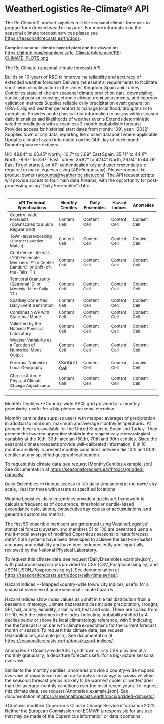 # WeatherLogistics Re-Climate® API

The Re-Climate® product supplies reliable seasonal climate forecasts to prepare for extended weather hazards. For more information on the seasonal climate forecast services please see https://seasonalforecasts.earth/docs.

Sample seasonal climate hazard plots can be viewed at: https://github.com/cjnankervis/Re-Climate/blob/main/RE-CLIMATE_PLOTS.png

The Re-Climate (seasonal climate forecast) API:

Builds on 10-years of R&D to improve the reliability and accuracy of extended weather forecasts
Delivers the essential requirements to facilitate short-term climate action in the United Kingdom, Spain and Turkey
Combines state-of-the-art seasonal climate prediction data, downscaling, statistical post-processing, chronic climate trend adjustments, and rigorous validation methods
Supplies reliable daily precipitation event generation (ERA-5 aligned weather generator) to manage local flood/ drought risk to operations
Provides acute physical risk information to assess within-season daily intensities and likelihoods of weather events
Extends deterministic weather predictions with a seamless 3-month probabilistic forecast
Provides access for historical start dates from month: '09', year: '2022'
Supplies town or city data, reporting the closest datapoint where applicable
Updates climate hazard information on the 14th day of each month
Bounding box restrictions:

UK: 49.84° to 60.85° North, -10.7° to 2.69° East
Spain: 35.71° to 44.17° North, -9.67° to 3.67° East
Turkey: 35.82° to 42.14° North, 26.04° to 44.79° East
To get started, an API authentication key and user credentials are required to make requests using [API-Request.py]. Please contact the product owner (accounts@weatherlogistics.com). The API request scripts will provide access to four main data streams, with the opportunity for post-processing using "Daily Ensembles" data:

<table width="100%">
  <tr><td width="50%">

|<sub>API Technical Specifications</sub> | <sub>Monthly Centiles</sub> | <sub>Daily Ensembles</sub> | <sub>Hazard Indices</sub> | <sub>Anomalies</sub> |
| ------------- | ------------- | ------------- | ------------- | ------------- |
| <sub>Country-wide Forecasts (Downscaled to a 5km Regular Grid)</sub> | <sub>Content Cell</sub>  | <sub>Content Cell</sub>  | <sub>Content Cell</sub>  | <sub>Content Cell</sub>  |
| <sub>Town-level Modelling (Closest Location Match)</sub> | <sub>Content Cell</sub>  | <sub>Content Cell</sub>  | <sub>Content Cell</sub>  | <sub>Content Cell</sub>  |
| <sub>Confidence Intervals (100 Ensemble Members  'E' or Centile Bands 'C' or Shift-of-the-Tails 'T')</sub> | <sub>Content Cell</sub>  | <sub>Content Cell</sub>  | <sub>Content Cell</sub>  | <sub>Content Cell</sub>  |
| <sub>Temporal Granularity (Seasonal 'S' or Monthly 'M' or Daily 'D')</sub> | <sub>Content Cell</sub>  | <sub>Content Cell</sub>  | <sub>Content Cell</sub>  | <sub>Content Cell</sub>  |
| <sub>Spatially Correlated Daily Event Generation</sub> | <sub>Content Cell</sub>  | <sub>Content Cell</sub>  | <sub>Content Cell</sub>  | <sub>Content Cell</sub>  |
| <sub>Combines NWP with Statistical Model</sub> | <sub>Content Cell</sub>  | <sub>Content Cell</sub>  | <sub>Content Cell</sub>  | <sub>Content Cell</sub>  |
| <sub>Validated by the National Physical Laboratory</sub> | <sub>Content Cell</sub>  | <sub>Content Cell</sub>  | <sub>Content Cell</sub>  | <sub>Content Cell</sub>  |
| <sub>Weather Variability as a Function of Numerical Model Output</sub> | <sub>Content Cell</sub>  | <sub>Content Cell</sub>  | <sub>Content Cell</sub>  | <sub>Content Cell</sub>  |
| <sub>Forecast Trained to Local Geography</sub> | Content Cell</sub> | <sub>Content Cell</sub>  | <sub>Content Cell</sub>  | <sub>Content Cell</sub>  | <sub>Content Cell</sub>  |
| <sub>Chronic & Acute Physical Climate Change Adjustments</sub> | <sub>Content Cell</sub>  | <sub>Content Cell</sub>  | <sub>Content Cell</sub>  | <sub>Content Cell</sub>  |
  
  </td></tr>
</table>

Monthly Centiles
**Country-wide ASCII grid provided at a monthly granularity, useful for a big-picture seasonal overview

Monthly centile data supplies users with mapped averages of precipitation in addition to minimum, maximum and average monthly temperatures. At present these are available for the United Kingdom, Spain and Turkey. They present the lower to upper thresholds in the respectively meteorological variables at the 10th, 30th, median (50th), 70th and 90th centiles. Since the seasonal climate forecasts provide well-calibrated information, 8 in 10 months are likely to present monthly conditions between the 10th and 90th centiles at any specified geographical location.

To request this climate data, see request [MonthlyCentiles_example.json]. See documentation at https://seasonalforecasts.earth/docs/gridded-datasets/.

Daily Ensembles
**Unique access to 100 daily simulations at the town/ city scale, ideal for those with assets at specified locations

WeatherLogistics' daily ensembles provide a quickstart framework to calculate frequencies of occurrence, threshold or centile-based exceedance calculations, consecutive day counts or accumulations; and generate customised metrics.

The first 50 ensemble members are generated using WeatherLogistics' statistical forecast system, and members 51 to 100 are generated using a multi-model average of modified Copernicus seasonal climate forecast data*. Both systems have been developed to achieve the best-on-market accuracy and reliability and have been independently and impartially reviewed by the National Physical Laboratory.

To request this climate data, see request [DailyEnsembles_example.json], with postprocessing scripts provided for CSV [CSV_Postprocessing.py] and JSON [JSON_Postprocessing.py]. See documentation at https://seasonalforecasts.earth/docs/daily-time-series/.

Hazard Indices
**Mapped country-wide town/ city indices, useful for a snapshot overview of acute seasonal climate hazards

Hazard indices show index values as a shift in the tail distribution from a baseline climatology. Climate hazards indices include precipitation, drought, SPI, hail, aridity, humidity, solar, wind, heat and cold. These are scaled from 0 - 10, with the extremes in the index indicating probability shifted by 4 deciles below or above its local climatatology reference, with 5 indicating the the forecast is on par with climate expectations for the current forecast month or season. To request this climate data, see request [HazardIndices_example.json]. See documentation at https://seasonalforecasts.earth/docs/hazard-indices/.

Anomalies
**Country-wide ASCII grid/ town or city CSV provided at a monthly granularity; a departure forecast useful for a big-picture seasonal overview

Similar to the monthly centiles, anomalies provide a country-wide mapped overview of departures from an up-to-date climatology to assess whether the seasonal forecast period is likely to be warmer/ cooler or wetter/ drier than the average monthly conditions over the most recent years. To request this climate data, see request [Anomalies_example.json]. See documentation at https://seasonalforecasts.earth/docs/gridded-datasets/.

*Contains modified Copernicus Climate Change Service information 2022. Neither the European Commission nor ECMWF is responsible for any use that may be made of the Copernicus information or data it contains.
